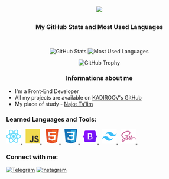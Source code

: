 <h1 align="center">
  <img src="https://readme-typing-svg.herokuapp.com?font=Fira+Code&size=24&pause=1000&color=F75C7E&center=true&width=600&lines=Hi%2C+there!+I'm+Akmaljon+Kadirov;Welcome+to+my+GitHub+Profile!">
</h1>

<h3 align="center">My GitHub Stats and Most Used Languages</h3>
<br>
<p align="center">
  <img src="https://github-readme-stats.vercel.app/api?username=KADIROOV&show_icons=true&theme=radical" alt="GitHub Stats" width="48%">
  <img src="https://github-readme-stats.vercel.app/api/top-langs/?username=KADIROOV&layout=compact&theme=radical" alt="Most Used Languages" width="38%">
</p>

<p align="center">
  <img src="https://github-profile-trophy.vercel.app/?username=KADIROOV&theme=onedark&no-frame=true&row=1&column=6" alt="GitHub Trophy" />
</p>

<h3 align="center">Informations about me</h3>

<ul>
  <li>I'm a Front-End Developer</li>
  <li>All my projects are available on <a href="https://github.com/KADIROOV?tab=repositories">KADIROOV's GitHub</a></li>
  <li>My place of study - <a href="https://najottalim.uz" target="_blank">Najot Ta'lim</a></li>
</ul>

### Learned Languages and Tools:
<p>
   <a href="https://react-lang.com" target="_blank">
    <img src="https://github.com/devicons/devicon/blob/v2.16.0/icons/react/react-original.svg" title="React" width="40" height="40"/>
  </a>&nbsp;
  <a href="https://developer.mozilla.org/en-US/docs/Web/JavaScript" target="_blank">
    <img src="https://github.com/devicons/devicon/blob/v2.16.0/icons/javascript/javascript-original.svg" title="JavaScript" width="40" height="40"/>
  </a>&nbsp;
  <a href="https://developer.mozilla.org/en-US/docs/Web/HTML" target="_blank">
    <img src="https://github.com/devicons/devicon/blob/v2.16.0/icons/html5/html5-original.svg" title="HTML5" width="40" height="40"/>
  </a>&nbsp;
  <a href="https://developer.mozilla.org/en-US/docs/Web/CSS" target="_blank">
    <img src="https://github.com/devicons/devicon/blob/v2.16.0/icons/css3/css3-original.svg" title="CSS3" width="40" height="40"/>
  </a>&nbsp;
  <a href="https://getbootstrap.com" target="_blank">
    <img src="https://github.com/devicons/devicon/blob/v2.16.0/icons/bootstrap/bootstrap-original.svg" title="Bootstrap" width="40" height="40"/>
  </a>&nbsp;
  <a href="https://tailwindcss.com" target="_blank">
    <img src="https://github.com/devicons/devicon/blob/v2.16.0/icons/tailwindcss/tailwindcss-original.svg" title="Tailwindcss" width="40" height="40"/>
  </a>&nbsp;
  <a href="https://sass-lang.com" target="_blank">
    <img src="https://github.com/devicons/devicon/blob/v2.16.0/icons/sass/sass-original.svg" title="Tailwindcss" width="40" height="40"/>
  </a>&nbsp;
</p>

### Connect with me:
<p>
  <a href="https://t.me/kadirov_akmaljon" target="_blank"><img src="https://img.shields.io/badge/Telegram-2CA5E0?style=for-the-badge&logo=telegram&logoColor=white" alt="Telegram"></a>
  <a href="https://instagram.com/akmaljon.kadiroov" target="_blank"><img src="https://img.shields.io/badge/Instagram-E4405F?style=for-the-badge&logo=instagram&logoColor=white" alt="Instagram"></a>
</p>
